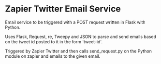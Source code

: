 # Zapier Twitter Email Service

Email service to be triggered with a POST request written in Flask with Python.

Uses Flask, Request, re, Tweepy and JSON to parse and send emails based on the tweet id posted to it in the form 'tweet-id'.

Triggered by Zapier Twitter and then calls send_request.py on the Python module on zapier and emails to the given email.
